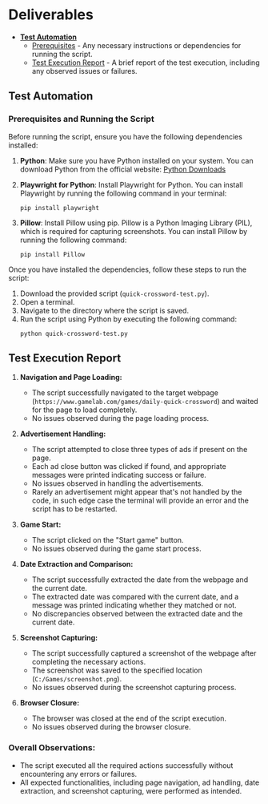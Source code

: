 # Deliverables
  - [**Test Automation**](#test-automation)
    - [Prerequisites](#prerequisites-and-running-the-script) - Any necessary instructions or dependencies for running the script.
    - [Test Execution Report](#test-execution-report) - A brief report of the test execution, including any observed issues or failures.

## Test Automation

### Prerequisites and Running the Script

Before running the script, ensure you have the following dependencies installed:

1. **Python**: Make sure you have Python installed on your system. You can download Python from the official website: [Python Downloads](https://www.python.org/downloads/)

2. **Playwright for Python**: Install Playwright for Python. You can install Playwright by running the following command in your terminal:
   ```
   pip install playwright
   ```

3. **Pillow**: Install Pillow using pip. Pillow is a Python Imaging Library (PIL), which is required for capturing screenshots. You can install Pillow by running the following command:
   ```
   pip install Pillow
   ```

Once you have installed the dependencies, follow these steps to run the script:

1. Download the provided script (`quick-crossword-test.py`).
2. Open a terminal.
3. Navigate to the directory where the script is saved.
4. Run the script using Python by executing the following command:
   ```
   python quick-crossword-test.py
   ```
   
## Test Execution Report

1. **Navigation and Page Loading:**
   - The script successfully navigated to the target webpage (`https://www.gamelab.com/games/daily-quick-crossword`) and waited for the page to load completely.
   - No issues observed during the page loading process.

2. **Advertisement Handling:**
   - The script attempted to close three types of ads if present on the page.
   - Each ad close button was clicked if found, and appropriate messages were printed indicating success or failure.
   - No issues observed in handling the advertisements.
   - Rarely an advertisement might appear that's not handled by the code, in such edge case the terminal will provide an error and the script has to be restarted.

3. **Game Start:**
   - The script clicked on the "Start game" button.
   - No issues observed during the game start process.

4. **Date Extraction and Comparison:**
   - The script successfully extracted the date from the webpage and the current date.
   - The extracted date was compared with the current date, and a message was printed indicating whether they matched or not.
   - No discrepancies observed between the extracted date and the current date.

5. **Screenshot Capturing:**
   - The script successfully captured a screenshot of the webpage after completing the necessary actions.
   - The screenshot was saved to the specified location (`C:/Games/screenshot.png`).
   - No issues observed during the screenshot capturing process.

6. **Browser Closure:**
   - The browser was closed at the end of the script execution.
   - No issues observed during the browser closure.

### Overall Observations:
- The script executed all the required actions successfully without encountering any errors or failures.
- All expected functionalities, including page navigation, ad handling, date extraction, and screenshot capturing, were performed as intended.
